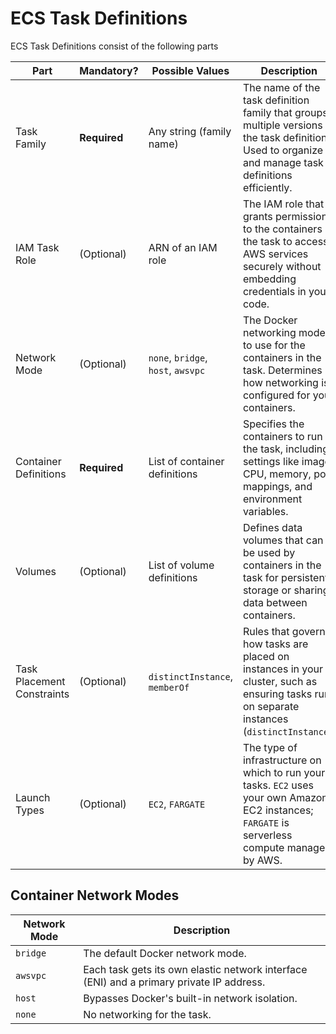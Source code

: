 # ECS Task Definitions

ECS Task Definitions consist of the following parts

| Part                       | Mandatory?   | Possible Values                    | Description                                                                                                                                            |
|----------------------------|--------------|------------------------------------|--------------------------------------------------------------------------------------------------------------------------------------------------------|
| Task Family                | **Required** | Any string (family name)           | The name of the task definition family that groups multiple versions of the task definition. Used to organize and manage task definitions efficiently. |
| IAM Task Role              | (Optional)   | ARN of an IAM role                 | The IAM role that grants permissions to the containers in the task to access AWS services securely without embedding credentials in your code.         |
| Network Mode               | (Optional)   | `none`, `bridge`, `host`, `awsvpc` | The Docker networking mode to use for the containers in the task. Determines how networking is configured for your containers.                         |
| Container Definitions      | **Required** | List of container definitions      | Specifies the containers to run in the task, including settings like image, CPU, memory, port mappings, and environment variables.                     |
| Volumes                    | (Optional)   | List of volume definitions         | Defines data volumes that can be used by containers in the task for persistent storage or sharing data between containers.                             |
| Task Placement Constraints | (Optional)   | `distinctInstance`, `memberOf`     | Rules that govern how tasks are placed on instances in your cluster, such as ensuring tasks run on separate instances (`distinctInstance`).            |
| Launch Types               | (Optional)   | `EC2`, `FARGATE`                   | The type of infrastructure on which to run your tasks. `EC2` uses your own Amazon EC2 instances; `FARGATE` is serverless compute managed by AWS.       |

## Container Network Modes

| Network Mode | Description                                                                              |
|--------------|------------------------------------------------------------------------------------------|
| `bridge`     | The default Docker network mode.                                                         |
| `awsvpc`     | Each task gets its own elastic network interface (ENI) and a primary private IP address. |
| `host`       | Bypasses Docker's built-in network isolation.                                            |
| `none`       | No networking for the task.                                                              |
